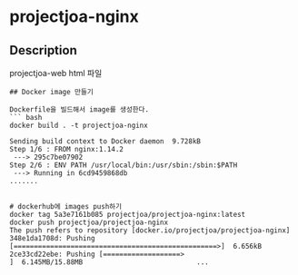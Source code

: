 # projectjoa-nginx

## Description
projectjoa-web html 파일


```
## Docker image 만들기

Dockerfile을 빌드해서 image를 생성한다.
``` bash
docker build . -t projectjoa-nginx

Sending build context to Docker daemon  9.728kB
Step 1/6 : FROM nginx:1.14.2
 ---> 295c7be07902
Step 2/6 : ENV PATH /usr/local/bin:/usr/sbin:/sbin:$PATH
 ---> Running in 6cd9459868db
.......


# dockerhub에 images push하기
docker tag 5a3e7161b085 projectjoa/projectjoa-nginx:latest
docker push projectjoa/projectjoa-nginx
The push refers to repository [docker.io/projectjoa/projectjoa-nginx]
348e1da1708d: Pushing [==================================================>]  6.656kB                                    2ce33cd22ebe: Pushing [===================>                               ]  6.145MB/15.88MB                            ...                                                         
```